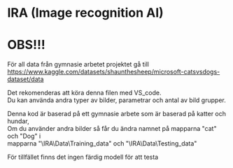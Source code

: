 # IRA (Image recognition AI)

# OBS!!! <br />
För all data från gymnasie arbetet projektet gå till<br />
https://www.kaggle.com/datasets/shaunthesheep/microsoft-catsvsdogs-dataset/data  

Det rekomenderas att köra denna filen med VS_code.<br />
Du kan använda andra typer av bilder, parametrar och antal av bild grupper.

Denna kod är baserad på ett gymnasie arbete som är baserad på katter och hundar, <br />
Om du använder andra bilder så får du ändra namnet på mapparna "cat" och "Dog" i <br />
mapparna "\IRA\Data\Training_data" och "\IRA\Data\Testing_data"

För tillfället finns det ingen färdig modell för att testa
